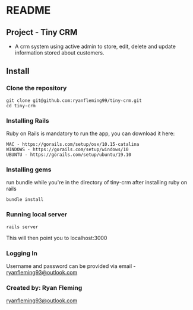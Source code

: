# README

## Project - Tiny CRM
- A crm system using active admin to store, edit, delete and update information stored about customers.

## Install

### Clone the repository

```shell
git clone git@github.com:ryanfleming99/tiny-crm.git
cd tiny-crm
```

### Installing Rails

Ruby on Rails is mandatory to run the app, you can download it here:
```
MAC - https://gorails.com/setup/osx/10.15-catalina
WINDOWS - https://gorails.com/setup/windows/10
UBUNTU - https://gorails.com/setup/ubuntu/19.10
 ```

### Installing gems

run bundle while you're in the directory of tiny-crm after installing ruby on rails
```shell
bundle install
```

### Running local server
```shell
rails server
```
This will then point you to localhost:3000

### Logging In

Username and password can be provided via email - ryanfleming93@outlook.com

### Created by: Ryan Fleming

ryanfleming93@outlook.com

